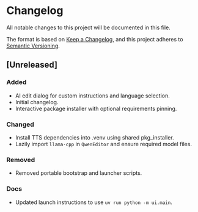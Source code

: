 # Changelog

All notable changes to this project will be documented in this file.

The format is based on [Keep a Changelog](https://keepachangelog.com/en/1.1.0/),
and this project adheres to [Semantic Versioning](https://semver.org/spec/v2.0.0.html).

## [Unreleased]
### Added
- AI edit dialog for custom instructions and language selection.
- Initial changelog.
- Interactive package installer with optional requirements pinning.

### Changed
- Install TTS dependencies into .venv using shared pkg_installer.
- Lazily import `llama-cpp` in `QwenEditor` and ensure required model files.

### Removed
- Removed portable bootstrap and launcher scripts.

### Docs
- Updated launch instructions to use `uv run python -m ui.main`.
